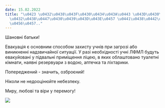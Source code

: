 ```yaml
---
date: 15.02.2022
title: "\u0423 \u0432\u0438\u043F\u0430\u0434\u043A\u0443 \u043D\u0430\u0434\u0437\
  \u0432\u0438\u0447\u0430\u0439\u043D\u043E\u0457 \u0441\u0438\u0442\u0443\u0430\u0446\
  \u0456\u0457.."
---
```

Шановні батьки!

Евакуація є основним способом захисту учнів при загрозі або виникненні надзвичайної ситуації. У разі необхідності учні ЛФМЛ будуть евакуйовані у підвальні приміщення ліцею, в яких облаштовано туалетні кімнати, наявні резервуари з водою, аптечка та ліхтарики.

Попереджений - значить, озброєний!

Ніколи не недооцінюйте небезпеку.

Миру, любові та віри у перемогу!

![](/files/у-випадку-надзвичайн-сховищелфмл.jpg)